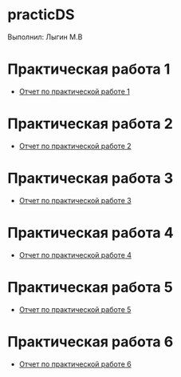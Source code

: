 # practicDS
Выполнил: Лыгин М.В

# Практическая работа 1
- [Отчет по практической работе 1](/practice/pr1.pdf)

# Практическая работа 2
- [Отчет по практической работе 2](/practice/pr2.pdf)

# Практическая работа 3
- [Отчет по практической работе 3](/practice/pr3.pdf)

# Практическая работа 4
- [Отчет по практической работе 4](/practice/pr4.pdf)

# Практическая работа 5
- [Отчет по практической работе 5](/practice/pr5.pdf)

# Практическая работа 6
- [Отчет по практической работе 6]()
